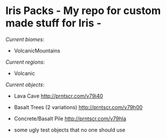 # Iris Packs - My repo for custom made stuff for Iris -

_Current biomes_:

- VolcanicMountains

_Current regions_:

- Volcanic

_Current objects_:

- Lava Cave
http://prntscr.com/v79i40

- Basalt Trees (2 variations)
http://prntscr.com/v79h00

- Concrete/Basalt Pile
http://prntscr.com/v79hla

- some ugly test objects that no one should use
